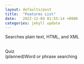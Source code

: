 ```yaml
---
layout: defaults/post
title:  "Features List"
date:   2022-12-04 01:55:14 +0900
categories: jekyll update
---
```

Searches plain text, HTML, and XML
<!--more-->
<br>
Quiz
<br>
(planned)Word or phrase searching